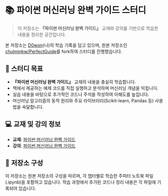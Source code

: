 # 📚 파이썬 머신러닝 완벽 가이드 스터디

> 이 저장소는 **『파이썬 머신러닝 완벽 가이드』** 교재와 강의를 기반으로 학습한 내용을 정리한 공간입니다.

본 저장소는 [D0won](https://www.google.com/search?q=https://github.com/D0won)(나)의 학습 기록을 담고 있으며, 원본 저장소인 [chulminkw/PerfectGuide](https://github.com/chulminkw/PerfectGuide)를 fork하여 스터디를 진행했습니다.

## 📖 스터디 목표

  * **『파이썬 머신러닝 완벽 가이드』** 교재의 내용을 충실히 학습합니다.
  * 책에서 제공하는 예제 코드를 직접 실행하고 분석하며 머신러닝 개념을 익힙니다.
  * 실습 내용을 바탕으로 추가적인 코드나 주석을 작성하여 이해도를 높입니다.
  * 머신러닝 알고리즘의 동작 원리와 주요 라이브러리(Scikit-learn, Pandas 등) 사용법을 숙달합니다.

## 💻 교재 및 강의 정보

  * **교재**: [파이썬 머신러닝 완벽 가이드](https://product.kyobobook.co.kr/detail/S000001766511)
  * **강의**: [파이썬 머신러닝 완벽 가이드](https://www.inflearn.com/course/%ED%8C%8C%EC%9D%B4%EC%8D%AC-%EB%A8%B8%EC%8B%A0%EB%9F%AC%EB%8B%9D-%EC%99%84%EB%B2%BD%EA%B0%80%EC%9D%B4%EB%93%9C)

## 📁 저장소 구성

이 저장소는 원본 저장소의 구성을 따르며, 각 챕터별로 학습한 주피터 노트북 파일(.ipynb)을 포함하고 있습니다. 학습 과정에서 추가된 코드나 정리 내용은 각 파일에 기록되어 있습니다.
